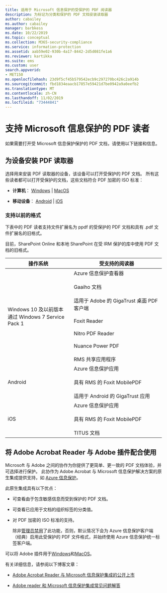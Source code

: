 ```yaml
---
title: 适用于 Microsoft 信息保护的受保护的 PDF 阅读器
description: 为标记为分类和保护的 PDF 文档安装读取器
author: cabailey
ms.author: cabailey
manager: barbkess
ms.date: 10/22/2019
ms.topic: conceptual
ms.collection: M365-security-compliance
ms.service: information-protection
ms.assetid: aab59e02-930b-4a17-8442-2d5d081fe1a6
ms.reviewer: kartikka
ms.suite: ems
ms.custom: user
search.appverid:
- MET150
ms.openlocfilehash: 23d9f5cf45b579542ecb9c297270bc426c2a914b
ms.sourcegitcommit: fbd1834eaacb17857e59421d7be0942a9a0eefb2
ms.translationtype: MT
ms.contentlocale: zh-CN
ms.lasthandoff: 11/02/2019
ms.locfileid: "73444841"
---
```

# <a name="pdf-readers-that-support-microsoft-information-protection"></a>支持 Microsoft 信息保护的 PDF 读者

如果需要打开受 Microsoft 信息保护保护的 PDF 文档，请使用以下链接和信息。

## <a name="install-pdf-readers-for-your-device"></a>为设备安装 PDF 读取器

选择用来安装 PDF 读取器的设备，该设备可以打开受保护的 PDF 文档。 所有这些读者都可以打开受保护的文档，这些文档符合 PDF 加密的 ISO 标准：

- **计算机**： [Windows](protected-pdf-readers-windows.md) | [MacOS](protected-pdf-readers-mac.md)

- **移动设备**： [Android](protected-pdf-readers-android.md) | [iOS](protected-pdf-readers-ios.md)

### <a name="support-for-previous-formats"></a>支持以前的格式

下表中的 PDF 读者支持文件扩展名为 ppdf 的受保护的 PDF 文档和具有 .pdf 文件扩展名的旧格式。 

目前，SharePoint Online 和本地 SharePoint 在受 IRM 保护的库中使用 PDF 文档的旧格式。


|操作系统|受支持的阅读器|
|----------------|-----------------------------------|
|Windows 10 及以前版本<br />通过 Windows 7 Service Pack 1|Azure 信息保护查看器<br /><br />Gaaiho 文档<br /><br />适用于 Adobe 的 GigaTrust 桌面 PDF 客户端<br /><br />Foxit Reader<br /><br />Nitro PDF Reader<br /><br /> Nuance Power PDF<br /><br />RMS 共享应用程序|
|Android|Azure 信息保护应用<br /><br />具有 RMS 的 Foxit MobilePDF<br /><br />适用于 Android 的 GigaTrust 应用|
|iOS|Azure 信息保护应用<br /><br />具有 RMS 的 Foxit MobilePDF<br /><br />TITUS 文档|

## <a name="using-adobe-acrobat-reader-with-the-adobe-plug-in"></a>将 Adobe Acrobat Reader 与 Adobe 插件配合使用

Microsoft 与 Adobe 之间的协作为你提供了更简单、更一致的 PDF 文档体验，并可选择进行保护。 此协作为 Adobe Acrobat 与 Microsoft 信息保护解决方案的原生集成提供支持，如 [Azure 信息保护](../what-is-information-protection.md)。 

此原生集成具有以下优点：

- 可查看由于包含敏感信息而受到保护的 PDF 文档。

- 可查看已应用于文档的组织标签的分类值。

- 对 PDF 加密的 ISO 标准的支持。
    
    除非[管理员禁用](client-admin-guide-customizations.md#dont-protect-pdf-files-by-using-the-iso-standard-for-pdf-encryption)了此功能，否则，默认情况下会为 Azure 信息保护客户端（经典）启用此受保护的 PDF 文件格式，并始终使用 Azure 信息保护统一标签客户端。

可以将 Adobe 插件用于[Windows](protected-pdf-readers-windows.md)和[MacOS](protected-pdf-readers-mac.md)。

有关详细信息，请参阅以下博客文章： 

- [Adobe Acrobat Reader 与 Microsoft 信息保护集成的公开上市](https://techcommunity.microsoft.com/t5/Azure-Information-Protection/General-Availability-of-Adobe-Acrobat-Reader-Integration-with/ba-p/298396)

- [Adobe reader 和 Microsoft 信息保护集成常见问题解答](https://techcommunity.microsoft.com/t5/Microsoft-Information-Protection/Adobe-reader-and-Microsoft-Information-Protection-integration/ba-p/482219)
